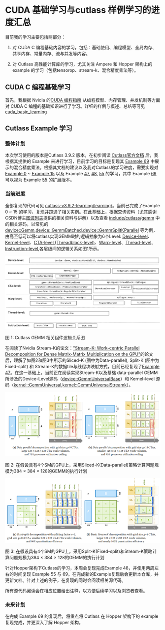 # CUDA 基础学习与cutlass 样例学习的进度汇总

目前我的学习主要包括两部分：

1. 对 CUDA C 编程基础内容的学习，包括：基础使用、编程模型、全局内存、共享内存、常量内存、流与并发等内容。

2. 对 Cutlass 高性能计算库的学习，尤其关注 Ampere 和 Hopper 架构上的 example 的学习（包括tensorop、stream-k、混合精度乘法等）。

## CUDA C 编程基础学习

首先，我根据 Nvidia 的[CUDA 编程指南](./cuda_basic_learning/NVIDIA_CUDA_编程指南.pdf) 从编程模型、内存管理、并发机制等方面对 CUDA C 编程的基础知识进行了学习。详细的样例与概述、总结等可见 [cuda_basic_learning](./cuda_basic_learning/)

## Cutlass Example 学习

### 整体计划
本次学习使用的版本是Cutlass 3.9.2 版本，在初步阅读 [Cutlass官方文档](./cutlass-v3.9.2-learning/README.md) 后，我根据其提供的 Example 来进行学习，目前学习的目标是复现其 [Example 69](./cutlass-v3.9.2-learning/examples/69_hopper_mixed_dtype_grouped_gemm/README.md) 中展示的混合精度乘法。根据其文档的建议以及我对Cutlass的学习进度，需要实现对 [Example 0](./cutlass-v3.9.2-learning/learning/00_basic_gemm/) ~ [Example 15](./cutlass-v3.9.2-learning/learning/15_ampere_sparse_tensorop_gemm/) 以及 Example [47](./cutlass-v3.9.2-learning/examples/47_ampere_gemm_universal_streamk/ampere_gemm_universal_streamk.cu), [48](./cutlass-v3.9.2-learning/examples/48_hopper_warp_specialized_gemm/48_hopper_warp_specialized_gemm.cu), [55](./cutlass-v3.9.2-learning/examples/55_hopper_mixed_dtype_gemm/) 的学习，其中 Example [69](./cutlass-v3.9.2-learning/examples/69_hopper_mixed_dtype_grouped_gemm/README.md) 可以视为 Example [55](./cutlass-v3.9.2-learning/examples/55_hopper_mixed_dtype_gemm/) 的扩展版本。

### 当前进度
全部复现的代码可见 [cutlass-v3.9.2-learning/learning/](./cutlass-v3.9.2-learning/learning/)。当前已完成了Example 0 ~ 15 的学习，复现并跑通了相关实例。在此基础上，根据查询资料（尤其感谢CSDN博主[图波列夫](https://blog.csdn.net/yiran103/article/details/140815200)提供的相关资料与讲解）以及查看 [include/cutlass/gemm](./cutlass-v3.9.2-learning/include/cutlass/gemm/) 中的相关源码，以常见的[device::Gemm](./cutlass-v3.9.2-learning/include/cutlass/gemm/device/gemm.h),[device::GemmBatched](./cutlass-v3.9.2-learning/include/cutlass/gemm/device/gemm_batched.h),[device::GemmSplitKParallel](./cutlass-v3.9.2-learning/include/cutlass/gemm/device/gemm_sparse_universal.h) 等为例，由高至低可以将cutlass实现GEMM时的逻辑抽象为6个Level: [Device-level](./cutlass-v3.9.2-learning/include/cutlass/gemm/device/)、[Kernel-level](./cutlass-v3.9.2-learning/include/cutlass/gemm/kernel/)、[CTA-level (Threadblock-level)](./cutlass-v3.9.2-learning/include/cutlass/gemm/threadblock/)、[Warp-level](./cutlass-v3.9.2-learning/include/cutlass/gemm/warp/)、[Thread-level](./cutlass-v3.9.2-learning/include/cutlass/gemm/thread/)、[Instruction-level](./cutlass-v3.9.2-learning/include/cutlass/arch/),各层级间的逻辑关系如图1所示。

![cutlass abstract](./cutlass-v3.9.2-learning/images/cutlass_组件逻辑层级.png "图 1: Cutlass GEMM 相关组件逻辑关系图")

图 1: Cutlass GEMM 相关组件逻辑关系图

在阅读了Nvidia Stream-K的论文：["Stream-K: Work-centric Parallel Decomposition for Dense Matrix-Matrix Multiplication on the GPU"](./cutlass-v3.9.2-learning/papers/Stream-K.pdf)的论文后，理解了如图2和图3中所示的Sliced-K (图中为Data-parallel), Split-K (图中为Fixed-split) 和 Stream-K的数据tile与线程块映射方式，目前已经复现了[Example 47](./cutlass-v3.9.2-learning/learning/47_ampere_gemm_universal_streamk/ampere_gemm_universal_streamk.cu)。在这一基础上，当前正在阅读实现Stream-K以及基础 data-parallel GEMM 所涉及的Device-Level源码（[device::GemmUniversalBase](./cutlass-v3.9.2-learning/include/cutlass/gemm/device/gemm_universal_base.h)）和 Kernel-level 源码（[kernel::GemmUniversal](./cutlass-v3.9.2-learning/include/cutlass/gemm/kernel/gemm_universal.h),[kernel::GemmUniversalStreamk](./cutlass-v3.9.2-learning/include/cutlass/gemm/kernel/gemm_universal_streamk.h)）。


![SlicedK](./cutlass-v3.9.2-learning/images/SlicedK.png "图 2: 在假设具有4个SM的GPU上，采用Sliced-K(Data-parallel)策略计算问题规模为384 × 384 × 128的GEMM的执行计划")

图 2: 在假设具有4个SM的GPU上，采用Sliced-K(Data-parallel)策略计算问题规模为384 × 384 × 128的GEMM的执行计划

![SlicedK](./cutlass-v3.9.2-learning/images/Split-K-VS-Stream-K.png "图 3: 在假设具有4个SM的GPU上，采用Split-K(Fixed-split)和Stream-K策略计算问题规模为384 × 384 × 128的GEMM的执行计划")

图 3: 在假设具有4个SM的GPU上，采用Split-K(Fixed-split)和Stream-K策略计算问题规模为384 × 384 × 128的GEMM的执行计划

针对Hopper架构下Cutlass的学习，本周会复现完成Example 48，并使用两周左右的时间复现 Example 55 与 69。在完成新的Example复现后会更新本仓库，并更新文档。针对上述的例子，在复现的同时会阅读相关源代码。

所有源代码阅读会在相应位置给出注释，以方便后续学习以及浏览者查看。

### 未来计划
在完成 Example 69 的复现后，将重点将 Cutlass 在 Hopper 架构下的 example 复现完成，并更深入了解 Hopper 架构。






